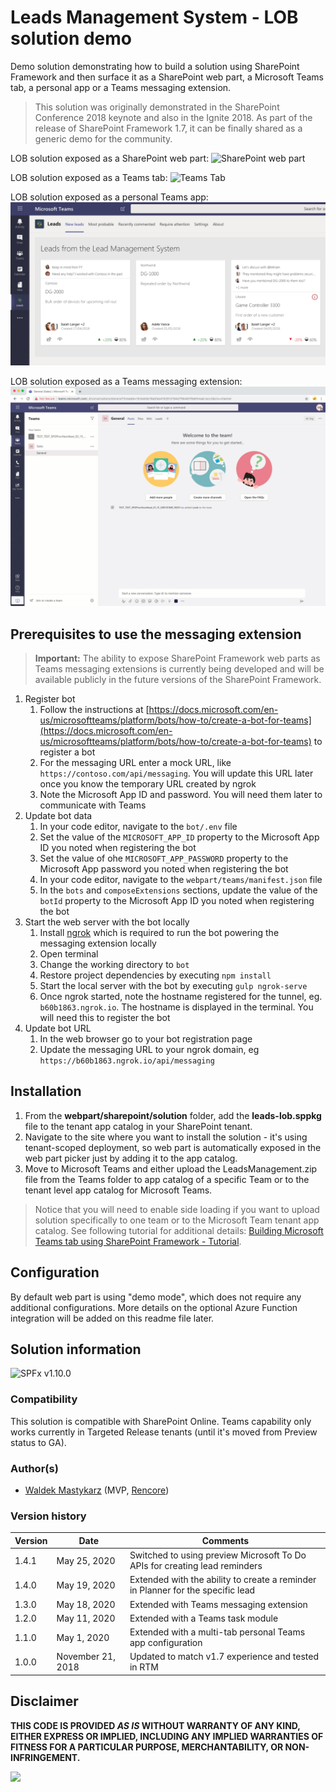 # Leads Management System - LOB solution demo

Demo solution demonstrating how to build a solution using SharePoint Framework and then surface it as a SharePoint web part, a Microsoft Teams tab, a personal app or a Teams messaging extension.

> This solution was originally demonstrated in the SharePoint Conference 2018 keynote and also in the Ignite 2018. As part of the release of SharePoint Framework 1.7, it can be finally shared as a generic demo for the community.

LOB solution exposed as a SharePoint web part:
![SharePoint web part](./assets/webpart-solution.png)

LOB solution exposed as a Teams tab:
![Teams Tab](./assets/teams-tab-solution.png)

LOB solution exposed as a personal Teams app:
![Personal Teams app](./assets/personal-app-solution.png)

LOB solution exposed as a Teams messaging extension:
![Personal Teams app](./assets/messaging-extension.gif)

## Prerequisites to use the messaging extension

> **Important:** The ability to expose SharePoint Framework web parts as Teams messaging extensions is currently being developed and will be available publicly in the future versions of the SharePoint Framework.

1. Register bot
    1. Follow the instructions at [https://docs.microsoft.com/en-us/microsoftteams/platform/bots/how-to/create-a-bot-for-teams](https://docs.microsoft.com/en-us/microsoftteams/platform/bots/how-to/create-a-bot-for-teams) to register a bot
    1. For the messaging URL enter a mock URL, like `https://contoso.com/api/messaging`. You will update this URL later once you know the temporary URL created by ngrok
    1. Note the Microsoft App ID and password. You will need them later to communicate with Teams
1. Update bot data
    1. In your code editor, navigate to the `bot/.env` file
    1. Set the value of the `MICROSOFT_APP_ID` property to the Microsoft App ID you noted when registering the bot
    1. Set the value of ohe `MICROSOFT_APP_PASSWORD` property to the Microsoft App password you noted when registering the bot
    1. In your code editor, navigate to the `webpart/teams/manifest.json` file
    1. In the `bots` and `composeExtensions` sections, update the value of the `botId` property to the Microsoft App ID you noted when registering the bot
1. Start the web server with the bot locally
    1. Install [ngrok](https://ngrok.com/) which is required to run the bot powering the messaging extension locally
    1. Open terminal
    1. Change the working directory to `bot`
    1. Restore project dependencies by executing `npm install`
    1. Start the local server with the bot by executing `gulp ngrok-serve`
    1. Once ngrok started, note the hostname registered for the tunnel, eg. `b60b1863.ngrok.io`. The hostname is displayed in the terminal. You will need this to register the bot
1. Update bot URL
    1. In the web browser go to your bot registration page
    1. Update the messaging URL to your ngrok domain, eg `https://b60b1863.ngrok.io/api/messaging`

## Installation

1. From the **webpart/sharepoint/solution** folder, add the **leads-lob.sppkg** file to the tenant app catalog in your SharePoint tenant.
1. Navigate to the site where you want to install the solution - it's using tenant-scoped deployment, so web part is automatically exposed in the web part picker just by adding it to the app catalog.
1. Move to Microsoft Teams and either upload the LeadsManagement.zip file from the Teams folder to app catalog of a specific Team or to the tenant level app catalog for Microsoft Teams.

> Notice that you will need to enable side loading if you want to upload solution specifically to one team or to the Microsoft Team tenant app catalog. See following tutorial for additional details: [Building Microsoft Teams tab using SharePoint Framework - Tutorial](https://docs.microsoft.com/en-us/sharepoint/dev/spfx/web-parts/get-started/using-web-part-as-ms-teams-tab).

## Configuration

By default web part is using "demo mode", which does not require any additional configurations. More details on the optional Azure Function integration will be added on this readme file later.

## Solution information

![SPFx v1.10.0](https://img.shields.io/badge/SPFx-1.10.0-green.svg)

### Compatibility

This solution is compatible with SharePoint Online. Teams capability only works currently in Targeted Release tenants (until it's moved from Preview status to GA).

### Author(s)

- [Waldek Mastykarz](https://github.com/waldekmastykarz) (MVP, [Rencore](https://rencore.com))

### Version history

Version|Date|Comments
-------|----|--------
1.4.1|May 25, 2020|Switched to using preview Microsoft To Do APIs for creating lead reminders
1.4.0|May 19, 2020|Extended with the ability to create a reminder in Planner for the specific lead
1.3.0|May 18, 2020|Extended with Teams messaging extension
1.2.0|May 11, 2020|Extended with a Teams task module
1.1.0|May 1, 2020|Extended with a multi-tab personal Teams app configuration
1.0.0|November 21, 2018|Updated to match v1.7 experience and tested in RTM

## Disclaimer

**THIS CODE IS PROVIDED *AS IS* WITHOUT WARRANTY OF ANY KIND, EITHER EXPRESS OR IMPLIED, INCLUDING ANY IMPLIED WARRANTIES OF FITNESS FOR A PARTICULAR PURPOSE, MERCHANTABILITY, OR NON-INFRINGEMENT.**

![](https://telemetry.sharepointpnp.com/sp-dev-solutions/solutions/LeadsLOBSolution)
